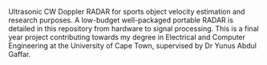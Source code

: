 Ultrasonic CW Doppler RADAR for sports object velocity estimation and research purposes. A low-budget well-packaged portable RADAR is detailed in this repository from hardware to signal processing. This is a final year project contributing towards my degree in Electrical and Computer Engineering at the University of Cape Town, supervised by Dr Yunus Abdul Gaffar.